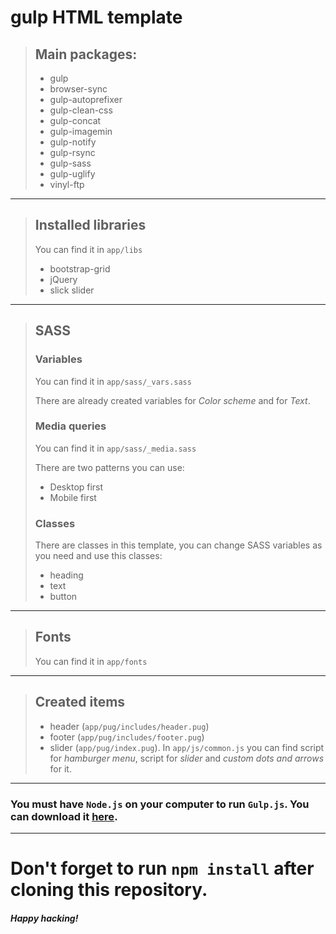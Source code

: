 # gulp HTML template

> ## Main packages:
> - gulp
> - browser-sync
> - gulp-autoprefixer
> - gulp-clean-css
> - gulp-concat
> - gulp-imagemin
> - gulp-notify
> - gulp-rsync
> - gulp-sass
> - gulp-uglify
> - vinyl-ftp

---

>## Installed libraries
> You can find it in `app/libs`
> - bootstrap-grid
> - jQuery
> - slick slider

---

>## SASS
>### Variables
> You can find it in `app/sass/_vars.sass`
>
> There are already created variables for *Color scheme* and for *Text*.
>
>### Media queries
> You can find it in `app/sass/_media.sass`
>
> There are two patterns you can use:
> - Desktop first
> - Mobile first
>
>### Classes
> There are classes in this template, you can change SASS variables as you need and use this classes:
> - heading
> - text
> - button

---

>## Fonts
> You can find it in `app/fonts`

---

>## Created items
> - header (`app/pug/includes/header.pug`)
> - footer (`app/pug/includes/footer.pug`)
> - slider (`app/pug/index.pug`).
> In `app/js/common.js` you can find script for *hamburger menu*, script for *slider* and *custom dots and arrows* for it.

--- 

### You must have `Node.js` on your computer to run `Gulp.js`. You can download it [here](https://nodejs.org/en/).

---

# Don't forget to run `npm install` after cloning this repository.

#### *Happy hacking!*
